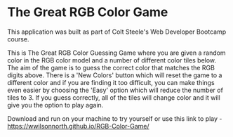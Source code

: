 # The Great RGB Color Game
This application was built as part of Colt Steele's Web Developer Bootcamp course.

This is The Great RGB Color Guessing Game where you are given a random color in the RGB color model and a number of different color tiles below. The aim of the game is to guess the correct color that matches the RGB digits above. There is a 'New Colors' button which will reset the game to a different color and if you are finding it too difficult, you can make things even easier by choosing the 'Easy' option which will reduce the number of tiles to 3. If you guess correctly, all of the tiles will change color and it will give you the option to play again.

Download and run on your machine to try yourself or use this link to play - https://wwilsonnorth.github.io/RGB-Color-Game/
